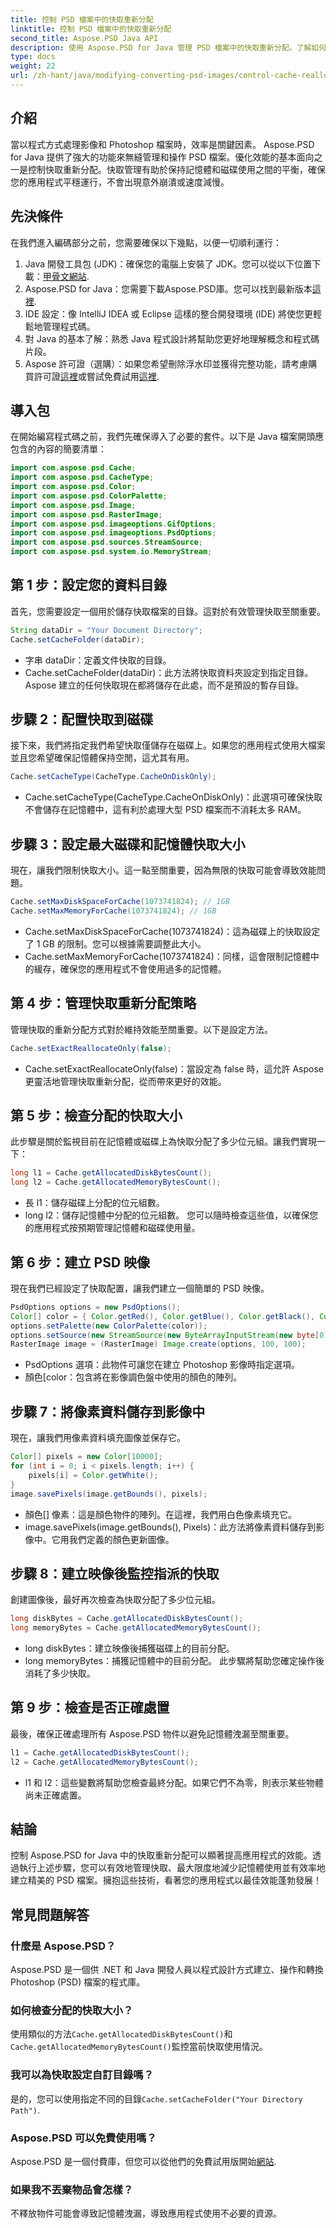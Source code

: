 ```yaml
---
title: 控制 PSD 檔案中的快取重新分配
linktitle: 控制 PSD 檔案中的快取重新分配
second_title: Aspose.PSD Java API
description: 使用 Aspose.PSD for Java 管理 PSD 檔案中的快取重新分配。了解如何有效優化記憶體和檔案處理—這對於開發人員來說是理想的選擇。
type: docs
weight: 22
url: /zh-hant/java/modifying-converting-psd-images/control-cache-reallocation-psd-files/
---
```

## 介紹
當以程式方式處理影像和 Photoshop 檔案時，效率是關鍵因素。 Aspose.PSD for Java 提供了強大的功能來無縫管理和操作 PSD 檔案。優化效能的基本面向之一是控制快取重新分配。快取管理有助於保持記憶體和磁碟使用之間的平衡，確保您的應用程式平穩運行，不會出現意外崩潰或速度減慢。 
## 先決條件
在我們進入編碼部分之前，您需要確保以下幾點，以便一切順利運行：
1. Java 開發工具包 (JDK)：確保您的電腦上安裝了 JDK。您可以從以下位置下載：[甲骨文網站](https://www.oracle.com/java/technologies/javase-jdk11-downloads.html).
2. Aspose.PSD for Java：您需要下載Aspose.PSD庫。您可以找到最新版本[這裡](https://releases.aspose.com/psd/java/).
3. IDE 設定：像 IntelliJ IDEA 或 Eclipse 這樣的整合開發環境 (IDE) 將使您更輕鬆地管理程式碼。
4. 對 Java 的基本了解：熟悉 Java 程式設計將幫助您更好地理解概念和程式碼片段。
5.  Aspose 許可證（選購）：如果您希望刪除浮水印並獲得完整功能，請考慮購買許可證[這裡](https://purchase.aspose.com/buy)或嘗試免費試用[這裡](https://releases.aspose.com/).
## 導入包
在開始編寫程式碼之前，我們先確保導入了必要的套件。以下是 Java 檔案開頭應包含的內容的簡要清單：
```java
import com.aspose.psd.Cache;
import com.aspose.psd.CacheType;
import com.aspose.psd.Color;
import com.aspose.psd.ColorPalette;
import com.aspose.psd.Image;
import com.aspose.psd.RasterImage;
import com.aspose.psd.imageoptions.GifOptions;
import com.aspose.psd.imageoptions.PsdOptions;
import com.aspose.psd.sources.StreamSource;
import com.aspose.psd.system.io.MemoryStream;
```
## 第 1 步：設定您的資料目錄
首先，您需要設定一個用於儲存快取檔案的目錄。這對於有效管理快取至關重要。
```java
String dataDir = "Your Document Directory";
Cache.setCacheFolder(dataDir);
```

- 字串 dataDir：定義文件快取的目錄。
- Cache.setCacheFolder(dataDir)：此方法將快取資料夾設定到指定目錄。 Aspose 建立的任何快取現在都將儲存在此處，而不是預設的暫存目錄。
## 步驟 2：配置快取到磁碟
接下來，我們將指定我們希望快取僅儲存在磁碟上。如果您的應用程式使用大檔案並且您希望確保記憶體保持空閒，這尤其有用。
```java
Cache.setCacheType(CacheType.CacheOnDiskOnly);
```

- Cache.setCacheType(CacheType.CacheOnDiskOnly)：此選項可確保快取不會儲存在記憶體中，這有利於處理大型 PSD 檔案而不消耗太多 RAM。
## 步驟 3：設定最大磁碟和記憶體快取大小
現在，讓我們限制快取大小。這一點至關重要，因為無限的快取可能會導致效能問題。
```java
Cache.setMaxDiskSpaceForCache(1073741824); // 1GB
Cache.setMaxMemoryForCache(1073741824); // 1GB
```

- Cache.setMaxDiskSpaceForCache(1073741824)：這為磁碟上的快取設定了 1 GB 的限制。您可以根據需要調整此大小。
- Cache.setMaxMemoryForCache(1073741824)：同樣，這會限制記憶體中的緩存，確保您的應用程式不會使用過多的記憶體。
## 第 4 步：管理快取重新分配策略
管理快取的重新分配方式對於維持效能至關重要。以下是設定方法。
```java
Cache.setExactReallocateOnly(false);
```

- Cache.setExactReallocateOnly(false)：當設定為 false 時，這允許 Aspose 更靈活地管理快取重新分配，從而帶來更好的效能。
## 第 5 步：檢查分配的快取大小
此步驟是關於監視目前在記憶體或磁碟上為快取分配了多少位元組。讓我們實現一下：
```java
long l1 = Cache.getAllocatedDiskBytesCount();
long l2 = Cache.getAllocatedMemoryBytesCount();
```

- 長 l1：儲存磁碟上分配的位元組數。
- long l2：儲存記憶體中分配的位元組數。 
您可以隨時檢查這些值，以確保您的應用程式按預期管理記憶體和磁碟使用量。
## 第 6 步：建立 PSD 映像
現在我們已經設定了快取配置，讓我們建立一個簡單的 PSD 映像。
```java
PsdOptions options = new PsdOptions();
Color[] color = { Color.getRed(), Color.getBlue(), Color.getBlack(), Color.getWhite() };
options.setPalette(new ColorPalette(color));
options.setSource(new StreamSource(new ByteArrayInputStream(new byte[0])));
RasterImage image = (RasterImage) Image.create(options, 100, 100);
```

- PsdOptions 選項：此物件可讓您在建立 Photoshop 影像時指定選項。
- 顏色[color：包含將在影像調色盤中使用的顏色的陣列。
## 步驟 7：將像素資料儲存到影像中
現在，讓我們用像素資料填充圖像並保存它。
```java
Color[] pixels = new Color[10000];
for (int i = 0; i < pixels.length; i++) {
    pixels[i] = Color.getWhite();
}
image.savePixels(image.getBounds(), pixels);
```

- 顏色[] 像素：這是顏色物件的陣列。在這裡，我們用白色像素填充它。
- image.savePixels(image.getBounds(), Pixels)：此方法將像素資料儲存到影像中。它用我們定義的顏色更新圖像。
## 步驟 8：建立映像後監控指派的快取
創建圖像後，最好再次檢查為快取分配了多少位元組。
```java
long diskBytes = Cache.getAllocatedDiskBytesCount();
long memoryBytes = Cache.getAllocatedMemoryBytesCount();
```

- long diskBytes：建立映像後捕獲磁碟上的目前分配。
- long memoryBytes：捕獲記憶體中的目前分配。 
此步驟將幫助您確定操作後消耗了多少快取。
## 第 9 步：檢查是否正確處置
最後，確保正確處理所有 Aspose.PSD 物件以避免記憶體洩漏至關重要。
```java
l1 = Cache.getAllocatedDiskBytesCount();
l2 = Cache.getAllocatedMemoryBytesCount();
```

- l1 和 l2：這些變數將幫助您檢查最終分配。如果它們不為零，則表示某些物體尚未正確處置。
## 結論
控制 Aspose.PSD for Java 中的快取重新分配可以顯著提高應用程式的效能。透過執行上述步驟，您可以有效地管理快取、最大限度地減少記憶體使用並有效率地建立精美的 PSD 檔案。擁抱這些技術，看著您的應用程式以最佳效能蓬勃發展！
## 常見問題解答
### 什麼是 Aspose.PSD？
Aspose.PSD 是一個供 .NET 和 Java 開發人員以程式設計方式建立、操作和轉換 Photoshop (PSD) 檔案的程式庫。
### 如何檢查分配的快取大小？
使用類似的方法`Cache.getAllocatedDiskBytesCount()`和`Cache.getAllocatedMemoryBytesCount()`監控當前快取使用情況。
### 我可以為快取設定自訂目錄嗎？
是的，您可以使用指定不同的目錄`Cache.setCacheFolder("Your Directory Path")`.
### Aspose.PSD 可以免費使用嗎？
Aspose.PSD 是一個付費庫，但您可以從他們的免費試用版開始[網站](https://releases.aspose.com/).
### 如果我不丟棄物品會怎樣？
不釋放物件可能會導致記憶體洩漏，導致應用程式使用不必要的資源。